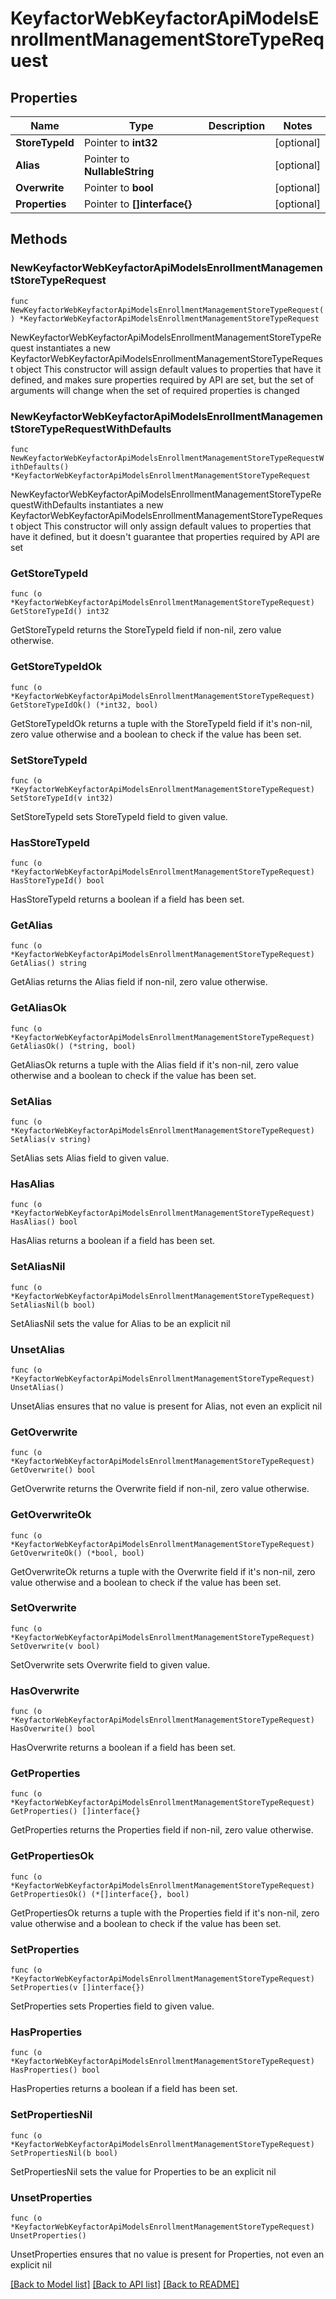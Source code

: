 # KeyfactorWebKeyfactorApiModelsEnrollmentManagementStoreTypeRequest

## Properties

Name | Type | Description | Notes
------------ | ------------- | ------------- | -------------
**StoreTypeId** | Pointer to **int32** |  | [optional] 
**Alias** | Pointer to **NullableString** |  | [optional] 
**Overwrite** | Pointer to **bool** |  | [optional] 
**Properties** | Pointer to **[]interface{}** |  | [optional] 

## Methods

### NewKeyfactorWebKeyfactorApiModelsEnrollmentManagementStoreTypeRequest

`func NewKeyfactorWebKeyfactorApiModelsEnrollmentManagementStoreTypeRequest() *KeyfactorWebKeyfactorApiModelsEnrollmentManagementStoreTypeRequest`

NewKeyfactorWebKeyfactorApiModelsEnrollmentManagementStoreTypeRequest instantiates a new KeyfactorWebKeyfactorApiModelsEnrollmentManagementStoreTypeRequest object
This constructor will assign default values to properties that have it defined,
and makes sure properties required by API are set, but the set of arguments
will change when the set of required properties is changed

### NewKeyfactorWebKeyfactorApiModelsEnrollmentManagementStoreTypeRequestWithDefaults

`func NewKeyfactorWebKeyfactorApiModelsEnrollmentManagementStoreTypeRequestWithDefaults() *KeyfactorWebKeyfactorApiModelsEnrollmentManagementStoreTypeRequest`

NewKeyfactorWebKeyfactorApiModelsEnrollmentManagementStoreTypeRequestWithDefaults instantiates a new KeyfactorWebKeyfactorApiModelsEnrollmentManagementStoreTypeRequest object
This constructor will only assign default values to properties that have it defined,
but it doesn't guarantee that properties required by API are set

### GetStoreTypeId

`func (o *KeyfactorWebKeyfactorApiModelsEnrollmentManagementStoreTypeRequest) GetStoreTypeId() int32`

GetStoreTypeId returns the StoreTypeId field if non-nil, zero value otherwise.

### GetStoreTypeIdOk

`func (o *KeyfactorWebKeyfactorApiModelsEnrollmentManagementStoreTypeRequest) GetStoreTypeIdOk() (*int32, bool)`

GetStoreTypeIdOk returns a tuple with the StoreTypeId field if it's non-nil, zero value otherwise
and a boolean to check if the value has been set.

### SetStoreTypeId

`func (o *KeyfactorWebKeyfactorApiModelsEnrollmentManagementStoreTypeRequest) SetStoreTypeId(v int32)`

SetStoreTypeId sets StoreTypeId field to given value.

### HasStoreTypeId

`func (o *KeyfactorWebKeyfactorApiModelsEnrollmentManagementStoreTypeRequest) HasStoreTypeId() bool`

HasStoreTypeId returns a boolean if a field has been set.

### GetAlias

`func (o *KeyfactorWebKeyfactorApiModelsEnrollmentManagementStoreTypeRequest) GetAlias() string`

GetAlias returns the Alias field if non-nil, zero value otherwise.

### GetAliasOk

`func (o *KeyfactorWebKeyfactorApiModelsEnrollmentManagementStoreTypeRequest) GetAliasOk() (*string, bool)`

GetAliasOk returns a tuple with the Alias field if it's non-nil, zero value otherwise
and a boolean to check if the value has been set.

### SetAlias

`func (o *KeyfactorWebKeyfactorApiModelsEnrollmentManagementStoreTypeRequest) SetAlias(v string)`

SetAlias sets Alias field to given value.

### HasAlias

`func (o *KeyfactorWebKeyfactorApiModelsEnrollmentManagementStoreTypeRequest) HasAlias() bool`

HasAlias returns a boolean if a field has been set.

### SetAliasNil

`func (o *KeyfactorWebKeyfactorApiModelsEnrollmentManagementStoreTypeRequest) SetAliasNil(b bool)`

 SetAliasNil sets the value for Alias to be an explicit nil

### UnsetAlias
`func (o *KeyfactorWebKeyfactorApiModelsEnrollmentManagementStoreTypeRequest) UnsetAlias()`

UnsetAlias ensures that no value is present for Alias, not even an explicit nil
### GetOverwrite

`func (o *KeyfactorWebKeyfactorApiModelsEnrollmentManagementStoreTypeRequest) GetOverwrite() bool`

GetOverwrite returns the Overwrite field if non-nil, zero value otherwise.

### GetOverwriteOk

`func (o *KeyfactorWebKeyfactorApiModelsEnrollmentManagementStoreTypeRequest) GetOverwriteOk() (*bool, bool)`

GetOverwriteOk returns a tuple with the Overwrite field if it's non-nil, zero value otherwise
and a boolean to check if the value has been set.

### SetOverwrite

`func (o *KeyfactorWebKeyfactorApiModelsEnrollmentManagementStoreTypeRequest) SetOverwrite(v bool)`

SetOverwrite sets Overwrite field to given value.

### HasOverwrite

`func (o *KeyfactorWebKeyfactorApiModelsEnrollmentManagementStoreTypeRequest) HasOverwrite() bool`

HasOverwrite returns a boolean if a field has been set.

### GetProperties

`func (o *KeyfactorWebKeyfactorApiModelsEnrollmentManagementStoreTypeRequest) GetProperties() []interface{}`

GetProperties returns the Properties field if non-nil, zero value otherwise.

### GetPropertiesOk

`func (o *KeyfactorWebKeyfactorApiModelsEnrollmentManagementStoreTypeRequest) GetPropertiesOk() (*[]interface{}, bool)`

GetPropertiesOk returns a tuple with the Properties field if it's non-nil, zero value otherwise
and a boolean to check if the value has been set.

### SetProperties

`func (o *KeyfactorWebKeyfactorApiModelsEnrollmentManagementStoreTypeRequest) SetProperties(v []interface{})`

SetProperties sets Properties field to given value.

### HasProperties

`func (o *KeyfactorWebKeyfactorApiModelsEnrollmentManagementStoreTypeRequest) HasProperties() bool`

HasProperties returns a boolean if a field has been set.

### SetPropertiesNil

`func (o *KeyfactorWebKeyfactorApiModelsEnrollmentManagementStoreTypeRequest) SetPropertiesNil(b bool)`

 SetPropertiesNil sets the value for Properties to be an explicit nil

### UnsetProperties
`func (o *KeyfactorWebKeyfactorApiModelsEnrollmentManagementStoreTypeRequest) UnsetProperties()`

UnsetProperties ensures that no value is present for Properties, not even an explicit nil

[[Back to Model list]](../README.md#documentation-for-models) [[Back to API list]](../README.md#documentation-for-api-endpoints) [[Back to README]](../README.md)



